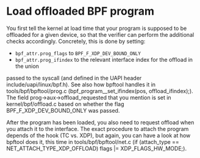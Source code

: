 # Load offloaded BPF program
You first tell the kernel at load time that your program is supposed to be offloaded for a given device, so that the verifier can perform the additional checks accordingly. Concretely, this is done by setting:
- `bpf_attr.prog_flags` to `BPF_F_XDP_DEV_BOUND_ONLY`
- `bpf_attr.prog_ifindex` to the relevant interface index for the offload in the union  

passed to the syscall (and defined in the UAPI header include/uapi/linux/bpf.h). See also how bpftool handles it in tools/bpf/bpftool/prog.c (bpf_program__set_ifindex(pos, offload_ifindex);). The field prog->aux->offload_requested that you mention is set in kernel/bpf/offload.c based on whether the flag BPF_F_XDP_DEV_BOUND_ONLY was passed.

After the program has been loaded, you also need to request offload when you attach it to the interface. The exact procedure to attach the program depends of the hook (TC vs. XDP), but again, you can have a look at how bpftool does it, this time in tools/bpf/bpftool/net.c (if (attach_type == NET_ATTACH_TYPE_XDP_OFFLOAD) flags |= XDP_FLAGS_HW_MODE;).